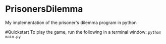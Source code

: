 # PrisonersDilemma
My implementation of the prisoner's dilemma program in python

#Quickstart
To play the game, run the following in a terminal window:
<code>python main.py</code>
